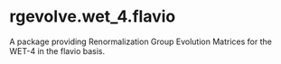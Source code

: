 # rgevolve.wet_4.flavio

A package providing Renormalization Group Evolution Matrices for the WET-4 in the flavio basis.
